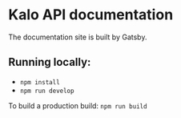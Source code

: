 # Kalo API documentation
The documentation site is built by Gatsby.

## Running locally:

- `npm install`
- `npm run develop`

To build a production build: `npm run build`